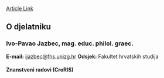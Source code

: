[Article Link](https://www.fhs.hr/djelatnik/ivo-pavao.jazbec)

## O djelatniku
###  Ivo-Pavao Jazbec, mag. educ. philol. graec. 
**E-mail:**
[ijazbec@fhs.unizg.hr](javascript:startMail\('wvmnro@pus.fahmv.teu'\);)
**Odsjek:**
Fakultet hrvatskih studija 
#### Znanstveni radovi (CroRIS)
